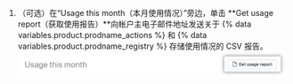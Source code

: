 1. （可选）在“Usage this month（本月使用情况）”旁边，单击 **Get usage report（获取使用报告）**向帐户主电子邮件地址发送关于 {% data variables.product.prodname_actions %} 和 {% data variables.product.prodname_registry %} 存储使用情况的 CSV 报告。 ![下载 CSV 报告](/assets/images/help/billing/actions-packages-report-download.png)
